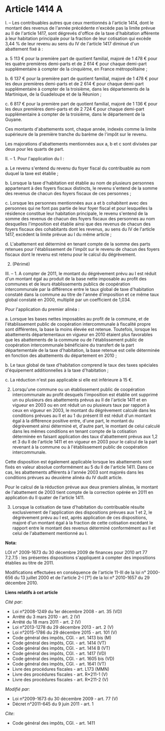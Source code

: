 # Article 1414 A

I. – Les contribuables autres que ceux mentionnés à l'article 1414, dont le montant des revenus de l'année précédente
n'excède pas la limite prévue au II de l'article 1417, sont dégrevés d'office de la taxe d'habitation afférente à leur
habitation principale pour la fraction de leur cotisation qui excède 3,44 % de leur revenu au sens du IV de l'article 1417
diminué d'un abattement fixé à :

a. 5 113 € pour la première part de quotient familial, majoré de 1 478 € pour les quatre premières demi-parts et de 2 614 €
pour chaque demi-part supplémentaire à compter de la cinquième, en France métropolitaine ;

b. 6 137 € pour la première part de quotient familial, majoré de 1 478 € pour les deux premières demi-parts et de 2 614 €
pour chaque demi-part supplémentaire à compter de la troisième, dans les départements de la Martinique, de la Guadeloupe et
de la Réunion ;

c. 6 817 € pour la première part de quotient familial, majoré de 1 136 € pour les deux premières demi-parts et de 2 724 €
pour chaque demi-part supplémentaire à compter de la troisième, dans le département de la Guyane.

Ces montants d'abattements sont, chaque année, indexés comme la limite supérieure de la première tranche du barème de l'impôt
sur le revenu.

Les majorations d'abattements mentionnées aux a, b et c sont divisées par deux pour les quarts de part.

II. – 1. Pour l'application du I :

a. Le revenu s'entend du revenu du foyer fiscal du contribuable au nom duquel la taxe est établie ;

b. Lorsque la taxe d'habitation est établie au nom de plusieurs personnes appartenant à des foyers fiscaux distincts, le
revenu s'entend de la somme des revenus de chacun des foyers fiscaux de ces personnes ;

c. Lorsque les personnes mentionnées aux a et b cohabitent avec des personnes qui ne font pas partie de leur foyer fiscal et
pour lesquelles la résidence constitue leur habitation principale, le revenu s'entend de la somme des revenus de chacun des
foyers fiscaux des personnes au nom desquelles l'imposition est établie ainsi que des revenus de chacun des foyers fiscaux
des cohabitants dont les revenus, au sens du IV de l'article 1417, excèdent la limite prévue au I du même article ;

d. L'abattement est déterminé en tenant compte de la somme des parts retenues pour l'établissement de l'impôt sur le revenu
de chacun des foyers fiscaux dont le revenu est retenu pour le calcul du dégrèvement.

2. (Périmé)

III. – 1. A compter de 2011, le montant du dégrèvement prévu au I est réduit d'un montant égal au produit de la base nette
imposable au profit des communes et de leurs établissements publics de coopération intercommunale par la différence entre le
taux global de taxe d'habitation constaté dans la commune au titre de l'année d'imposition et ce même taux global constaté en
2000, multiplié par un coefficient de 1,034.

Pour l'application du premier alinéa :

a. Lorsque les bases nettes imposables au profit de la commune, et de l'établissement public de coopération intercommunale à
fiscalité propre sont différentes, la base la moins élevée est retenue. Toutefois, lorsque les abattements départementaux en
vigueur en 2010 étaient plus favorables que les abattements de la commune ou de l'établissement public de coopération
intercommunale bénéficiaire du transfert de la part départementale de la taxe d'habitation, la base retenue est celle
déterminée en fonction des abattements du département en 2010 ;

b. Le taux global de taxe d'habitation comprend le taux des taxes spéciales d'équipement additionnelles à la taxe
d'habitation ;

c. La réduction n'est pas applicable si elle est inférieure à 15 €.

2. Lorsqu'une commune ou un établissement public de coopération intercommunale au profit desquels l'imposition est établie
ont supprimé un ou plusieurs des abattements prévus au II de l'article 1411 et en vigueur en 2003 ou en ont réduit un ou
plusieurs taux par rapport à ceux en vigueur en 2003, le montant du dégrèvement calculé dans les conditions prévues au II et
au 1 du présent III est réduit d'un montant égal à la différence positive entre, d'une part, le montant du dégrèvement ainsi
déterminé et, d'autre part, le montant de celui calculé dans les mêmes conditions en tenant compte de la cotisation
déterminée en faisant application des taux d'abattement prévus aux 1,2 et 3 du II de l'article 1411 et en vigueur en 2003
pour le calcul de la part revenant à la commune ou à l'établissement public de coopération intercommunale.

Cette disposition est également applicable lorsque les abattements sont fixés en valeur absolue conformément au 5 du II de
l'article 1411. Dans ce cas, les abattements afférents à l'année 2003 sont majorés dans les conditions prévues au deuxième
alinéa du IV dudit article.

Pour le calcul de la réduction prévue aux deux premiers alinéas, le montant de l'abattement de 2003 tient compte de la
correction opérée en 2011 en application du II quater de l'article 1411.

3. Lorsque la cotisation de taxe d'habitation du contribuable résulte exclusivement de l'application des dispositions prévues
aux 1 et 2, le dégrèvement prévu au I est, après application de ces dispositions, majoré d'un montant égal à la fraction de
cette cotisation excédant le rapport entre le montant des revenus déterminé conformément au II et celui de l'abattement
mentionné au I.

**Nota:**

LOI n° 2009-1673 du 30 décembre 2009 de finances pour 2010 art 77 7.2.7.5 : les présentes dispositions s'appliquent à compter
des impositions établies au titre de 2011. 

Modifications effectuées en conséquence de l'article 11-III de la loi n° 2000-656 du 13 juillet 2000 et de l'article 2-I [1°]
de la loi n° 2010-1657 du 29 décembre 2010.

**Liens relatifs à cet article**

_Cité par_:

  - Loi n°2008-1249 du 1er décembre 2008 - art. 35 (VD)
  - Arrêté du 3 mars 2010 - art. 2 (V)
  - Arrêté du 18 mars 2011 - art. 2 (V)
  - Loi n°2013-1278 du 29 décembre 2013 - art. 2 (V)
  - Loi n°2015-1786 du 29 décembre 2015 - art. 101 (V)
  - Code général des impôts, CGI. - art. 1413 bis (M)
  - Code général des impôts, CGI. - art. 1414 (VT)
  - Code général des impôts, CGI. - art. 1414 B (VT)
  - Code général des impôts, CGI. - art. 1417 (VD)
  - Code général des impôts, CGI. - art. 1605 bis (VD)
  - Code général des impôts, CGI. - art. 1641 (VT)
  - Livre des procédures fiscales - art. L173 (MMN)
  - Livre des procédures fiscales - art. R*211-1 (V)
  - Livre des procédures fiscales - art. R*211-2 (V)

_Modifié par_:

  - Loi n°2009-1673 du 30 décembre 2009 - art. 77 (V)
  - Décret n°2011-645 du 9 juin 2011 - art. 1

_Cite_:

  - Code général des impôts, CGI. - art. 1411
